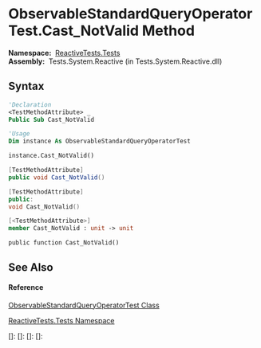 # ObservableStandardQueryOperatorTest.Cast\_NotValid Method

**Namespace:**  [ReactiveTests.Tests](ReactiveTests.Tests\ReactiveTests.Tests.md)  
**Assembly:**  Tests.System.Reactive (in Tests.System.Reactive.dll)

## Syntax

```vb
'Declaration
<TestMethodAttribute> _
Public Sub Cast_NotValid
```

```vb
'Usage
Dim instance As ObservableStandardQueryOperatorTest

instance.Cast_NotValid()
```

```csharp
[TestMethodAttribute]
public void Cast_NotValid()
```

```c++
[TestMethodAttribute]
public:
void Cast_NotValid()
```

```fsharp
[<TestMethodAttribute>]
member Cast_NotValid : unit -> unit 
```

```jscript
public function Cast_NotValid()
```

## See Also

#### Reference

[ObservableStandardQueryOperatorTest Class](ObservableStandardQueryOperatorTest\ObservableStandardQueryOperatorTest.md)

[ReactiveTests.Tests Namespace](ReactiveTests.Tests\ReactiveTests.Tests.md)

[]: 
[]: 
[]: 
[]: 